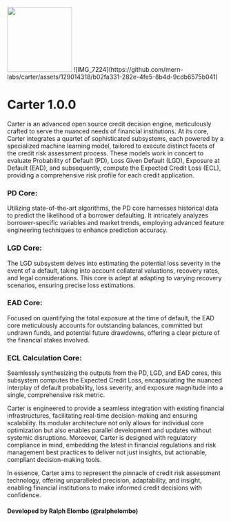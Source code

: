 <img src="https://github.com/mern-labs/carter/assets/129014318/6e552be9-f072-42c2-b5ad-a303c017e65" width="auto" height="150">
![IMG_7224](https://github.com/mern-labs/carter/assets/129014318/b02fa331-282e-4fe5-8b4d-9cdb6575b041)

# Carter 1.0.0
Carter is an advanced open source credit decision engine, meticulously crafted to serve the nuanced needs of financial institutions. At its core, Carter integrates a quartet of sophisticated subsystems, each powered by a specialized machine learning model, tailored to execute distinct facets of the credit risk assessment process. These models work in concert to evaluate Probability of Default (PD), Loss Given Default (LGD), Exposure at Default (EAD), and subsequently, compute the Expected Credit Loss (ECL), providing a comprehensive risk profile for each credit application.

### PD Core: 
Utilizing state-of-the-art algorithms, the PD core harnesses historical data to predict the likelihood of a borrower defaulting. It intricately analyzes borrower-specific variables and market trends, employing advanced feature engineering techniques to enhance prediction accuracy.

### LGD Core: 
The LGD subsystem delves into estimating the potential loss severity in the event of a default, taking into account collateral valuations, recovery rates, and legal considerations. This core is adept at adapting to varying recovery scenarios, ensuring precise loss estimations.

### EAD Core: 
Focused on quantifying the total exposure at the time of default, the EAD core meticulously accounts for outstanding balances, committed but undrawn funds, and potential future drawdowns, offering a clear picture of the financial stakes involved.

### ECL Calculation Core: 
Seamlessly synthesizing the outputs from the PD, LGD, and EAD cores, this subsystem computes the Expected Credit Loss, encapsulating the nuanced interplay of default probability, loss severity, and exposure magnitude into a single, comprehensive risk metric.

Carter is engineered to provide a seamless integration with existing financial infrastructures, facilitating real-time decision-making and ensuring scalability. Its modular architecture not only allows for individual core optimization but also enables parallel development and updates without systemic disruptions. Moreover, Carter is designed with regulatory compliance in mind, embedding the latest in financial regulations and risk management best practices to deliver not just insights, but actionable, compliant decision-making tools.

In essence, Carter aims to represent the pinnacle of credit risk assessment technology, offering unparalleled precision, adaptability, and insight, enabling financial institutions to make informed credit decisions with confidence.

#### Developed by Ralph Elombo (@ralphelombo)
